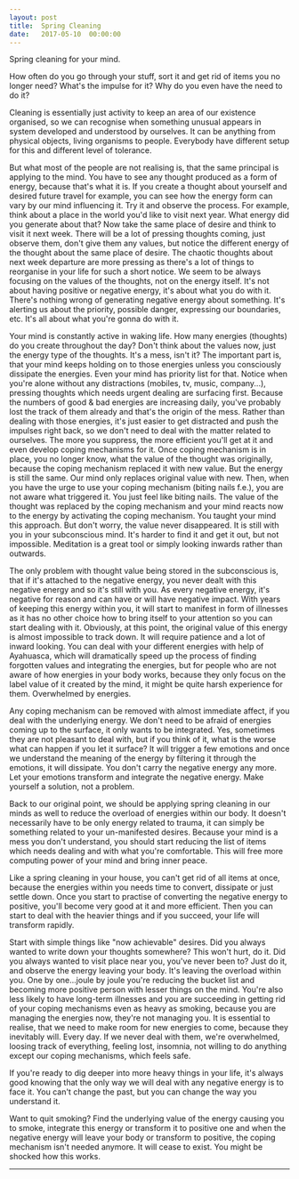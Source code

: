 ```yaml
---
layout: post
title:  Spring Cleaning
date:   2017-05-10  00:00:00
---
```


Spring cleaning for your mind.

How often do you go through your stuff, sort it and get rid of items you no longer need? What's the impulse for it? Why do you even have the need to do it?

Cleaning is essentially just activity to keep an area of our existence organised, so we can recognise when something unusual appears in system developed and understood by ourselves. It can be anything from physical objects, living organisms to people. Everybody have different setup for this and different level of tolerance.

But what most of the people are not realising is, that the same principal is applying to the mind. You have to see any thought produced as a form of energy, because that's what it is. If you create a thought about yourself and desired future travel for example, you can see how the energy form can vary by our mind influencing it. Try it and observe the process. For example, think about a place in the world you'd like to visit next year. What energy did you generate about that? Now take the same place of desire and think to visit it next week. There will be a lot of pressing thoughts coming, just observe them, don't give them any values, but notice the different energy of the thought about the same place of desire. The chaotic thoughts about next week departure are more pressing as there's a lot of things to reorganise in your life for such a short notice. We seem to be always focusing on the values of the thoughts, not on the energy itself. It's not about having positive or negative energy, it's about what you do with it. There's nothing wrong of generating negative energy about something. It's alerting us about the priority, possible danger, expressing our boundaries, etc. It's all about what you're gonna do with it.

Your mind is constantly active in waking life. How many energies (thoughts) do you create throughout the day? Don't think about the values now, just the energy type of the thoughts. It's a mess, isn't it? The important part is, that your mind keeps holding on to those energies unless you consciously dissipate the energies. Even your mind has priority list for that. Notice when you're alone without any distractions (mobiles, tv, music, company...), pressing thoughts which needs urgent dealing are surfacing first. Because the numbers of good & bad energies are increasing daily, you've probably lost the track of them already and that's the origin of the mess. Rather than dealing with those energies, it's just easier to get distracted  and push the impulses right back, so we don't need to deal with the matter related to ourselves. The more you suppress, the more efficient you'll get at it and even develop coping mechanisms for it. Once coping mechanism is in place, you no longer know, what the value of the thought was originally, because the coping mechanism replaced it with new value. But the energy is still the same. Our mind only replaces original value with new. Then, when you have the urge to use your coping mechanism (biting nails f.e.), you are not aware what triggered it. You just feel like biting nails. The value of the thought was replaced by the coping mechanism and your mind reacts now to the energy by activating the coping mechanism. You taught your mind this approach. But don't worry, the value never disappeared. It is still with you in your subconscious mind. It's harder to find it and get it out, but not impossible. Meditation is a great tool or simply looking inwards rather than outwards.

The only problem with thought value being stored in the subconscious is, that if it's attached to the negative energy, you never dealt with this negative energy and so it's still with you. As every negative energy, it's negative for reason and can have or will have negative impact. With years of keeping this energy within you, it will start to manifest in form of illnesses as it has no other choice how to bring itself to your attention so you can start dealing with it. Obviously, at this point, the original value of this energy is almost impossible to track down. It will require patience and a lot of inward looking. You can deal with your different energies with help of Ayahuasca, which will dramatically speed up the process of finding forgotten values and integrating  the energies, but for people who are not aware of how energies in your body works, because they only focus on the label value of it created by the mind, it might be quite harsh experience for them. Overwhelmed by energies.

Any coping mechanism can be removed with almost immediate affect, if you deal with the underlying energy. We don't need to be afraid of energies coming up to the surface, it only wants to be integrated. Yes, sometimes they are not pleasant to deal with, but if you think of it, what is the worse what can happen if you let it surface? It will trigger a few emotions and once we understand the meaning of the energy by filtering it through the emotions, it will dissipate. You don't carry the negative energy any more. Let your emotions transform and integrate the negative energy. Make yourself a solution, not a problem.

Back to our original point, we should be applying spring cleaning in our minds as well to reduce the overload of energies within our body. It doesn't necessarily have to be only energy related to trauma, it can simply be something related to your un-manifested desires. Because your mind is a mess you don't understand, you should start reducing the list of items which needs dealing and with what you're comfortable. This will free more computing power of your mind and bring inner peace.

Like a spring cleaning in your house, you can't get rid of all items at once, because the energies within you needs time to convert, dissipate or just settle down. Once you start to practise of converting the negative energy to positive, you'll become very good at it and more efficient. Then you can start to deal with the heavier things and if you succeed, your life will transform rapidly.

Start with simple things like "now achievable" desires. Did you always wanted to write down your thoughts somewhere? This won't hurt, do it. Did you always wanted to visit place near you, you've never been to? Just do it, and observe the energy leaving your body. It's leaving the overload within you. One by one...joule by joule you're reducing the bucket list and becoming more positive person with lesser things on the mind. You're also less likely to have long-term illnesses and you are succeeding in getting rid of your coping mechanisms even as heavy as smoking, because you are managing the energies now, they're not managing you. It is essential to realise, that we need to make room for new energies to come, because they inevitably will. Every day. If we never deal with them, we're overwhelmed, loosing track of everything, feeling lost, insomnia, not willing to do anything except our coping mechanisms, which feels safe.


If you're ready to dig deeper into more heavy things in your life, it's always good knowing that the only way we will deal with any negative energy is to face it. You can't change the past, but you can change the way you understand it.

Want to quit smoking? Find the underlying value of the energy causing you to smoke, integrate this energy or transform it to positive one and when the negative energy will leave your body or transform to positive, the coping mechanism isn't needed anymore. It will cease to exist. You might be shocked how this works.

____
